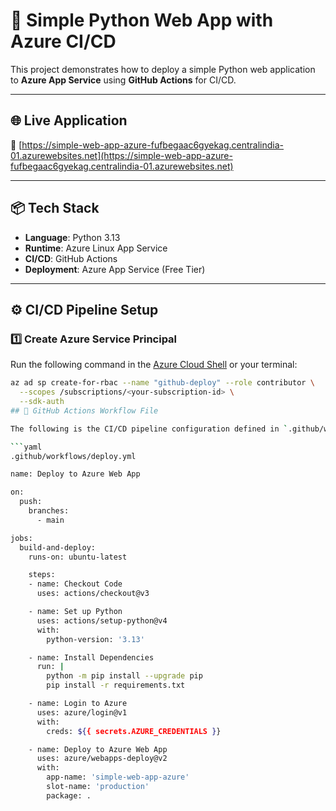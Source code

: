 # 🚀 Simple Python Web App with Azure CI/CD

This project demonstrates how to deploy a simple Python web application to **Azure App Service** using **GitHub Actions** for CI/CD.

---

## 🌐 Live Application

🔗 [https://simple-web-app-azure-fufbegaac6gyekag.centralindia-01.azurewebsites.net](https://simple-web-app-azure-fufbegaac6gyekag.centralindia-01.azurewebsites.net)

---

## 📦 Tech Stack

- **Language**: Python 3.13  
- **Runtime**: Azure Linux App Service  
- **CI/CD**: GitHub Actions  
- **Deployment**: Azure App Service (Free Tier)

---

## ⚙️ CI/CD Pipeline Setup

### 1️⃣ Create Azure Service Principal

Run the following command in the [Azure Cloud Shell](https://shell.azure.com) or your terminal:

```bash
az ad sp create-for-rbac --name "github-deploy" --role contributor \
  --scopes /subscriptions/<your-subscription-id> \
  --sdk-auth
## 📄 GitHub Actions Workflow File

The following is the CI/CD pipeline configuration defined in `.github/workflows/deploy.yml`:

```yaml
.github/workflows/deploy.yml

name: Deploy to Azure Web App

on:
  push:
    branches:
      - main

jobs:
  build-and-deploy:
    runs-on: ubuntu-latest

    steps:
    - name: Checkout Code
      uses: actions/checkout@v3

    - name: Set up Python
      uses: actions/setup-python@v4
      with:
        python-version: '3.13'

    - name: Install Dependencies
      run: |
        python -m pip install --upgrade pip
        pip install -r requirements.txt

    - name: Login to Azure
      uses: azure/login@v1
      with:
        creds: ${{ secrets.AZURE_CREDENTIALS }}

    - name: Deploy to Azure Web App
      uses: azure/webapps-deploy@v2
      with:
        app-name: 'simple-web-app-azure'
        slot-name: 'production'
        package: .
